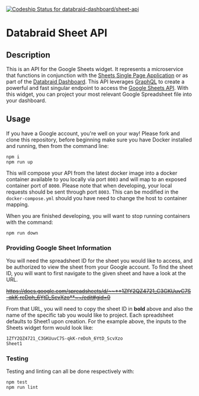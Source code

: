 [ ![Codeship Status for databraid-dashboard/sheet-api](https://app.codeship.com/projects/ea3e8280-7fa4-0135-2d31-72fb077510aa/status?branch=master)](https://app.codeship.com/projects/246443)

# Databraid Sheet API


## Description
This is an API for the Google Sheets widget. It represents a microservice that functions in conjunction with the [Sheets Single Page Application](https://github.com/databraid-dashboard/sheet-spa) or as part of the [Databraid Dashboard](https://github.com/databraid-dashboard/dashboard-spa). This API leverages [GraphQL](http://graphql.org/) to create a powerful and fast singular endpoint to access the [Google Sheets API](https://developers.google.com/sheets/api/). With this widget, you can project your most relevant Google Spreadsheet file into your dashboard.  
## Usage


If you have a Google account, you're well on your way! Please fork and clone this repository, before beginning make sure you have Docker installed and running, then from the command line:


```
npm i
npm run up
```
This will compose your API from the latest docker image into a docker container available to you locally via port `8003` and will map to an exposed container port of `8000`. Please note that when developing, your local requests should be sent through port `8003`. This can be modified in the `docker-compose.yml` should you have need to change the host to container mapping.


When you are finished developing, you will want to stop running containers with the command:

```
npm run down
```
### Providing Google Sheet Information

  You will need the spreadsheet ID for the sheet you would like to access, and be authorized to view the sheet from your Google account. To find the sheet ID, you will want to first navigate to the given sheet and have a look at the URL.

~~https://docs.google.com/spreadsheets/d/~~**1ZfY2QZ4721_C3GKUuvC7S-qkK-reDoh_6YtD_ScvXzo**~~/edit#gid=0~~


  From that URL, you will need to copy the sheet ID in **bold** above and also the name of the specific tab you would like to project. Each spreadsheet defaults to Sheet1 upon creation. For the example above, the inputs to the Sheets widget form would look like:
  ```
  1ZfY2QZ4721_C3GKUuvC7S-qkK-reDoh_6YtD_ScvXzo
  Sheet1
  ```

### Testing

Testing and linting can all be done respectively with:

```
npm test
npm run lint
```
